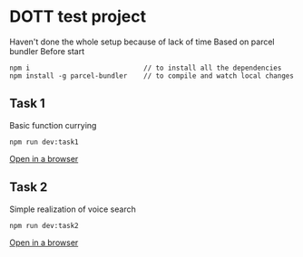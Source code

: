 # DOTT test project

Haven't done the whole setup because of lack of time
Based on parcel bundler
Before start

```
npm i                            // to install all the dependencies
npm install -g parcel-bundler    // to compile and watch local changes
```

## Task 1
Basic function currying

```
npm run dev:task1
```

[Open in a browser](http://localhost:1234)

## Task 2
Simple realization of voice search

```
npm run dev:task2
```

[Open in a browser](http://localhost:1234)
